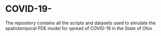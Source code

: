 # COVID-19-
The repository contains all the scripts and datasets used to simulate the spatiotemporal PDE model for spread of COVID-19 in the State of Ohio
